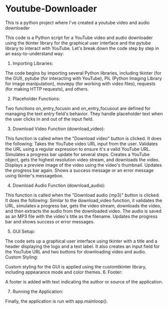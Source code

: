 # Youtube-Downloader
This is a python project where I've created a youtube video and audio downloader

This code is a Python script for a YouTube video and audio downloader using the tkinter library for the graphical user interface and the pytube library to interact with YouTube. Let's break down the code step by step in an easy-to-understand way:

1. Importing Libraries:

The code begins by importing several Python libraries, including tkinter (for the GUI), pytube (for interacting with YouTube), PIL (Python Imaging Library for image manipulation), moviepy (for working with video files), requests (for making HTTP requests), and others.

2. Placeholder Functions:

Two functions on_entry_focusin and on_entry_focusout are defined for managing the text entry field's behavior. They handle placeholder text when the user clicks in and out of the input field.

3. Download Video Function (download_video):

This function is called when the "Download video" button is clicked. It does the following:
Takes the YouTube video URL input from the user.
Validates the URL using a regular expression to ensure it's a valid YouTube URL.
Simulates a progress bar update for several steps.
Creates a YouTube object, gets the highest resolution video stream, and downloads the video.
Displays a preview image of the video using the video's thumbnail.
Updates the progress bar again.
Shows a success message or an error message using tkinter's messagebox.

4. Download Audio Function (download_audio):

This function is called when the "Download audio (mp3)" button is clicked. It does the following:
Similar to the download_video function, it validates the URL, simulates a progress bar, gets the video stream, downloads the video, and then extracts the audio from the downloaded video.
The audio is saved as an MP3 file with the video's title as the filename.
Updates the progress bar and shows success or error messages.

5. GUI Setup:

The code sets up a graphical user interface using tkinter with a title and a header displaying the logo and a text label.
It also creates an input field for the YouTube URL and two buttons for downloading video and audio.
Custom Styling:

Custom styling for the GUI is applied using the customtkinter library, including appearance mode and color themes.
6. Footer:

A footer is added with text indicating the author or source of the application.

7. Running the Application:

Finally, the application is run with app.mainloop().
